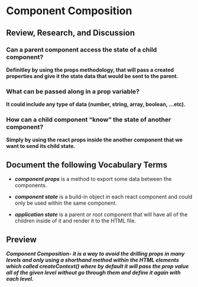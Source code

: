 # Component Composition

## Review, Research, and Discussion
### Can a parent component access the state of a child component?
**Definitley by using the props methodology, that will pass a created properties and give it the state data that would be sent to the parent.**

### What can be passed along in a prop variable?
**It could include any type of data (number, string, array, boolean, ...etc).**

### How can a child component “know” the state of another component?
**Simply by using the react props inside the another component that we want to send its child state.**

## Document the following Vocabulary Terms
- **_component props_** is a method to export some data between the components.

- **_component state_** is a build-in object in each react component and could only be used within the same component.

- **_application state_** is a parent or root component that will have all of the children inside of it and render it to the HTML file.


## Preview

***Component Composition- it is a way to avoid the drilling props in many levels and only using a shorthand method within the HTML elements which called createContext() where by default it will pass the prop value all of the given level without go through them and define it again with each level.***